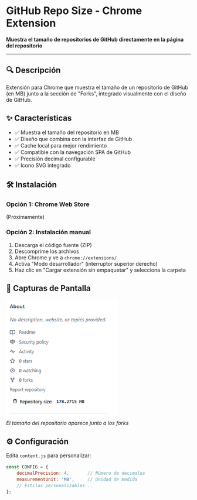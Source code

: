 # GitHub Repo Size - Chrome Extension

**Muestra el tamaño de repositorios de GitHub directamente en la página del repositorio**

---

## 🔍 Descripción

Extensión para Chrome que muestra el tamaño de un repositorio de GitHub (en MB) junto a la sección de "Forks", integrado visualmente con el diseño de GitHub.

## ✨ Características

- ✅ Muestra el tamaño del repositorio en MB
- ✅ Diseño que combina con la interfaz de GitHub
- ✅ Cache local para mejor rendimiento
- ✅ Compatible con la navegación SPA de GitHub
- ✅ Precisión decimal configurable
- ✅ Icono SVG integrado

## 🛠 Instalación

### Opción 1: Chrome Web Store
(Próximamente)

### Opción 2: Instalación manual
1. Descarga el código fuente (ZIP)
2. Descomprime los archivos
3. Abre Chrome y ve a `chrome://extensions/`
4. Activa "Modo desarrollador" (interruptor superior derecho)
5. Haz clic en "Cargar extensión sin empaquetar" y selecciona la carpeta

## 📸 Capturas de Pantalla

![Ejemplo de uso](sample.png)  
*El tamaño del repositorio aparece junto a los forks*

## ⚙️ Configuración

Edita `content.js` para personalizar:
```javascript
const CONFIG = {
    decimalPrecision: 4,       // Número de decimales
    measurementUnit: 'MB',     // Unidad de medida
    // Estilos personalizables...
};